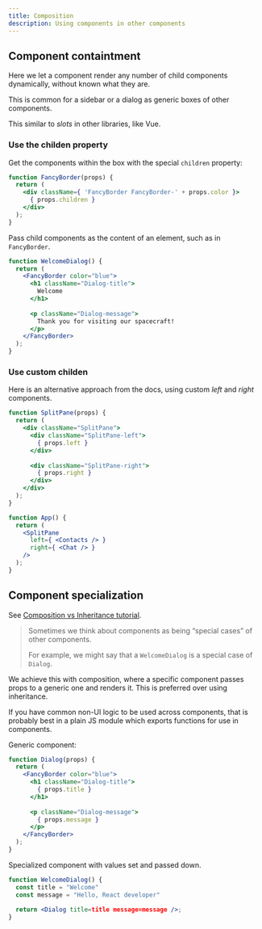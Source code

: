 ```yaml
---
title: Composition
description: Using components in other components
---
```


## Component containtment

Here we let a component render any number of child components dynamically, without known what they are.

This is common for a sidebar or a dialog as generic boxes of other components.

This similar to _slots_ in other libraries, like Vue.

### Use the childen property

Get the components within the box with the special `children` property:

```jsx
function FancyBorder(props) {
  return (
    <div className={ 'FancyBorder FancyBorder-' + props.color }>
      { props.children }    
    </div>
  );
}
```

Pass child components as the content of an element, such as in `FancyBorder`.

```jsx
function WelcomeDialog() {
  return (
    <FancyBorder color="blue">
      <h1 className="Dialog-title">       
        Welcome     
      </h1>
      
      <p className="Dialog-message">      
        Thank you for visiting our spacecraft!     
      </p>
    </FancyBorder>
  );
}
```

### Use custom childen

Here is an alternative approach from the docs, using custom _left_ and _right_ components.

```jsx
function SplitPane(props) {
  return (
    <div className="SplitPane">
      <div className="SplitPane-left">
        { props.left }     
      </div>
      
      <div className="SplitPane-right">
        { props.right }     
      </div>
    </div>
  );
}

function App() {
  return (
    <SplitPane
      left={ <Contacts /> }
      right={ <Chat /> } 
    />
  );
}
```


## Component specialization

See [Composition vs Inheritance tutorial][].

[Composition vs Inheritance tutorial]: https://reactjs.org/docs/composition-vs-inheritance.html

> Sometimes we think about components as being “special cases” of other components. 
> 
> For example, we might say that a `WelcomeDialog` is a special case of `Dialog`.

We achieve this with composition, where a specific component passes props to a generic one and renders it. This is preferred over using inheritance.

If you have common non-UI logic to be used across components, that is probably best in a plain JS module which exports functions for use in components.

Generic component:

```jsx
function Dialog(props) {
  return (
    <FancyBorder color="blue">
      <h1 className="Dialog-title">
        { props.title }    
      </h1>
        
      <p className="Dialog-message">
        { props.message }    
      </p>
    </FancyBorder>
  );
}
```

Specialized component with values set and passed down.

```jsx
function WelcomeDialog() {
  const title = "Welcome"
  const message = "Hello, React developer"
  
  return <Dialog title=title message=message />;
}
```
